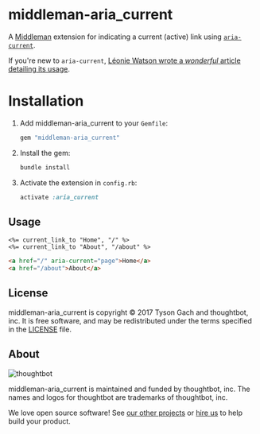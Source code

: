 # middleman-aria_current

A [Middleman] extension for indicating a current (active) link using
[`aria-current`][spec].

If you're new to `aria-current`, [Léonie Watson wrote a _wonderful_ article
detailing its usage][article].

  [Middleman]: https://middlemanapp.com/
  [spec]: https://www.w3.org/TR/wai-aria-1.1/#aria-current
  [article]: http://tink.uk/using-the-aria-current-attribute/

# Installation

1. Add middleman-aria_current to your `Gemfile`:

    ```bash
    gem "middleman-aria_current"
    ```

1. Install the gem:

    ```bash
    bundle install
    ```

1. Activate the extension in `config.rb`:

    ```ruby
    activate :aria_current
    ```

## Usage

```erb
<%= current_link_to "Home", "/" %>
<%= current_link_to "About", "/about" %>
```

```html
<a href="/" aria-current="page">Home</a>
<a href="/about">About</a>
```

## License

middleman-aria_current is copyright © 2017 Tyson Gach and thoughtbot, inc.
It is free software, and may be redistributed
under the terms specified in the [LICENSE] file.

  [LICENSE]: LICENSE.md

## About

![thoughtbot](http://presskit.thoughtbot.com/images/thoughtbot-logo-for-readmes.svg)

middleman-aria_current is maintained and funded by thoughtbot, inc.
The names and logos for thoughtbot are trademarks of thoughtbot, inc.

We love open source software!
See [our other projects][community]
or [hire us][hire] to help build your product.

  [community]: https://thoughtbot.com/community?utm_source=github
  [hire]: https://thoughtbot.com/hire-us?utm_source=github
